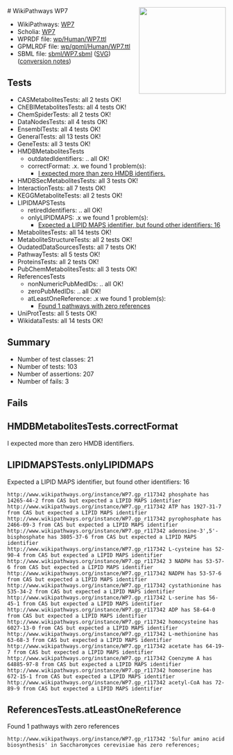<img style="float: right; width: 200px" src="../logo.png" />
# WikiPathways WP7

* WikiPathways: [WP7](https://identifiers.org/wikipathways:WP7)
* Scholia: [WP7](https://scholia.toolforge.org/wikipathways/WP7)
* WPRDF file: [wp/Human/WP7.ttl](../wp/Human/WP7.ttl)
* GPMLRDF file: [wp/gpml/Human/WP7.ttl](../wp/gpml/Human/WP7.ttl)
* SBML file: [sbml/WP7.sbml](../sbml/WP7.sbml) ([SVG](../sbml/WP7.svg)) ([conversion notes](../sbml/WP7.txt))

## Tests
* CASMetabolitesTests: all 2 tests OK!
* ChEBIMetabolitesTests: all 4 tests OK!
* ChemSpiderTests: all 2 tests OK!
* DataNodesTests: all 4 tests OK!
* EnsemblTests: all 4 tests OK!
* GeneralTests: all 13 tests OK!
* GeneTests: all 3 tests OK!
* HMDBMetabolitesTests
    * outdatedIdentifiers: .. all OK!
    * correctFormat: .x. we found 1 problem(s):
        * [I expected more than zero HMDB identifiers.](#ad154c1e)
* HMDBSecMetabolitesTests: all 3 tests OK!
* InteractionTests: all 7 tests OK!
* KEGGMetaboliteTests: all 2 tests OK!
* LIPIDMAPSTests
    * retiredIdentifiers: .. all OK!
    * onlyLIPIDMAPS: .x we found 1 problem(s):
        * [Expected a LIPID MAPS identifier, but found other identifiers: 16](#d0bfb67e)
* MetabolitesTests: all 14 tests OK!
* MetaboliteStructureTests: all 2 tests OK!
* OudatedDataSourcesTests: all 7 tests OK!
* PathwayTests: all 5 tests OK!
* ProteinsTests: all 2 tests OK!
* PubChemMetabolitesTests: all 3 tests OK!
* ReferencesTests
    * nonNumericPubMedIDs: .. all OK!
    * zeroPubMedIDs: .. all OK!
    * atLeastOneReference: .x we found 1 problem(s):
        * [Found 1 pathways with zero references](#35eb778e)
* UniProtTests: all 5 tests OK!
* WikidataTests: all 14 tests OK!


## Summary

* Number of test classes: 21
* Number of tests: 103
* Number of assertions: 207
* Number of fails: 3

## Fails

<a name="ad154c1e" />

## HMDBMetabolitesTests.correctFormat

I expected more than zero HMDB identifiers.
<a name="d0bfb67e" />

## LIPIDMAPSTests.onlyLIPIDMAPS

Expected a LIPID MAPS identifier, but found other identifiers: 16
```
http://www.wikipathways.org/instance/WP7.gp_r117342 phosphate has 14265-44-2 from CAS but expected a LIPID MAPS identifier
http://www.wikipathways.org/instance/WP7.gp_r117342 ATP has 1927-31-7 from CAS but expected a LIPID MAPS identifier
http://www.wikipathways.org/instance/WP7.gp_r117342 pyrophosphate has 2466-09-3 from CAS but expected a LIPID MAPS identifier
http://www.wikipathways.org/instance/WP7.gp_r117342 adenosine-3',5'-bisphosphate has 3805-37-6 from CAS but expected a LIPID MAPS identifier
http://www.wikipathways.org/instance/WP7.gp_r117342 L-cysteine has 52-90-4 from CAS but expected a LIPID MAPS identifier
http://www.wikipathways.org/instance/WP7.gp_r117342 3 NADPH has 53-57-6 from CAS but expected a LIPID MAPS identifier
http://www.wikipathways.org/instance/WP7.gp_r117342 NADPH has 53-57-6 from CAS but expected a LIPID MAPS identifier
http://www.wikipathways.org/instance/WP7.gp_r117342 cystathionine has 535-34-2 from CAS but expected a LIPID MAPS identifier
http://www.wikipathways.org/instance/WP7.gp_r117342 L-serine has 56-45-1 from CAS but expected a LIPID MAPS identifier
http://www.wikipathways.org/instance/WP7.gp_r117342 ADP has 58-64-0 from CAS but expected a LIPID MAPS identifier
http://www.wikipathways.org/instance/WP7.gp_r117342 homocysteine has 6027-13-0 from CAS but expected a LIPID MAPS identifier
http://www.wikipathways.org/instance/WP7.gp_r117342 L-methionine has 63-68-3 from CAS but expected a LIPID MAPS identifier
http://www.wikipathways.org/instance/WP7.gp_r117342 acetate has 64-19-7 from CAS but expected a LIPID MAPS identifier
http://www.wikipathways.org/instance/WP7.gp_r117342 Coenzyme A has 64885-97-8 from CAS but expected a LIPID MAPS identifier
http://www.wikipathways.org/instance/WP7.gp_r117342 homoserine has 672-15-1 from CAS but expected a LIPID MAPS identifier
http://www.wikipathways.org/instance/WP7.gp_r117342 acetyl-CoA has 72-89-9 from CAS but expected a LIPID MAPS identifier
```

<a name="35eb778e" />

## ReferencesTests.atLeastOneReference

Found 1 pathways with zero references
```
http://www.wikipathways.org/instance/WP7.gp_r117342 'Sulfur amino acid biosynthesis' in Saccharomyces cerevisiae has zero references; 
```

